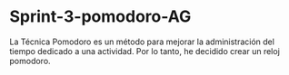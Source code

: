 # Sprint-3-pomodoro-AG
La Técnica Pomodoro es un método para mejorar la administración del tiempo dedicado a una actividad. Por lo tanto, he decidido crear un reloj pomodoro.
